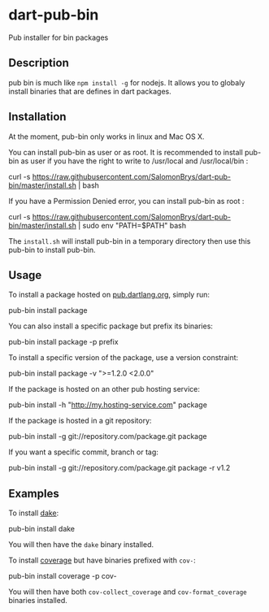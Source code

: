 dart-pub-bin
============

Pub installer for bin packages


Description
-----------

pub bin is much like `npm install -g` for nodejs. It allows you to globaly install binaries that are defines in dart packages.


Installation
------------

At the moment, pub-bin only works in linux and Mac OS X.

You can install pub-bin as user or as root.
It is recommended to install pub-bin as user if you have the right to write to /usr/local and /usr/local/bin :

  curl -s https://raw.githubusercontent.com/SalomonBrys/dart-pub-bin/master/install.sh | bash

If you have a Permission Denied error, you can install pub-bin as root :

  curl -s https://raw.githubusercontent.com/SalomonBrys/dart-pub-bin/master/install.sh | sudo env "PATH=$PATH" bash

The `install.sh` will install pub-bin in a temporary directory then use this pub-bin to install pub-bin.


Usage
-----

To install a package hosted on [pub.dartlang.org](http://pub.dartlang.org), simply run:

  pub-bin install package

You can also install a specific package but prefix its binaries:

  pub-bin install package -p prefix

To install a specific version of the package, use a version constraint:

  pub-bin install package -v ">=1.2.0 <2.0.0"

If the package is hosted on an other pub hosting service:

  pub-bin install -h "http://my.hosting-service.com" package
  
If the package is hosted in a git repository:

  pub-bin install -g git://repository.com/package.git package

If you want a specific commit, branch or tag:

  pub-bin install -g git://repository.com/package.git package -r v1.2


Examples
--------

To install [dake](https://github.com/SalomonBrys/Dart-dake):

  pub-bin install dake
  
You will then have the `dake` binary installed.

To install [coverage](https://github.com/dart-lang/coverage) but have binaries prefixed with `cov-`:

  pub-bin install coverage -p cov-

You will then have both `cov-collect_coverage` and `cov-format_coverage` binaries installed.


